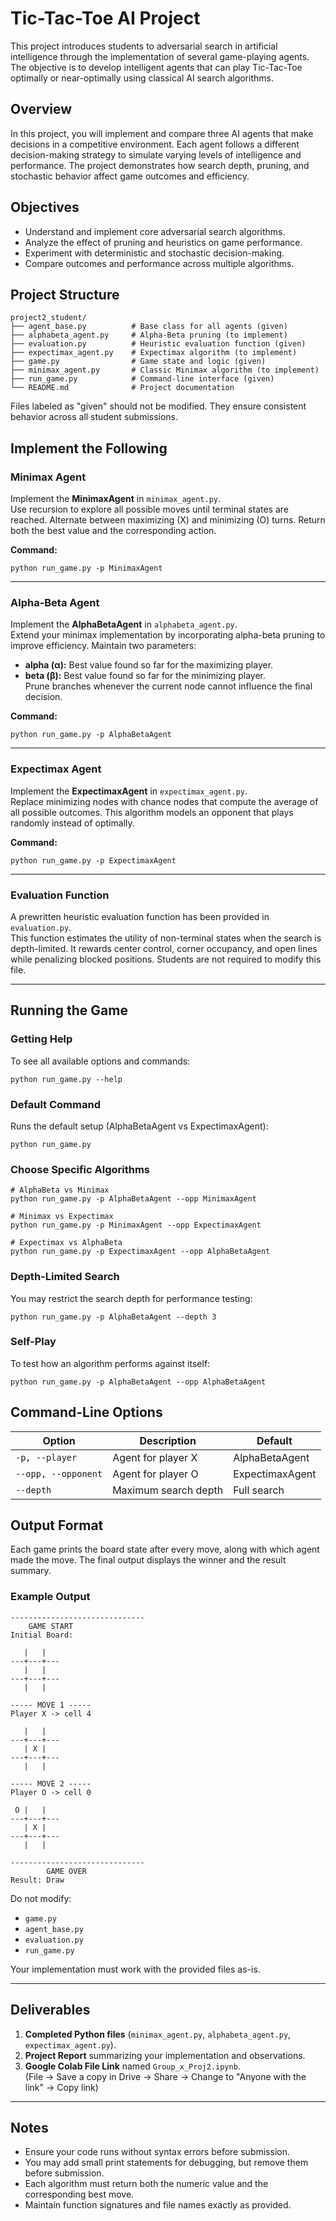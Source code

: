 # Tic-Tac-Toe AI Project

This project introduces students to adversarial search in artificial intelligence through the implementation of several game-playing agents. The objective is to develop intelligent agents that can play Tic-Tac-Toe optimally or near-optimally using classical AI search algorithms.

## Overview

In this project, you will implement and compare three AI agents that make decisions in a competitive environment. Each agent follows a different decision-making strategy to simulate varying levels of intelligence and performance. The project demonstrates how search depth, pruning, and stochastic behavior affect game outcomes and efficiency.

## Objectives

- Understand and implement core adversarial search algorithms.  
- Analyze the effect of pruning and heuristics on game performance.  
- Experiment with deterministic and stochastic decision-making.  
- Compare outcomes and performance across multiple algorithms.

## Project Structure

```
project2_student/
├── agent_base.py          # Base class for all agents (given)
├── alphabeta_agent.py     # Alpha-Beta pruning (to implement)
├── evaluation.py          # Heuristic evaluation function (given)
├── expectimax_agent.py    # Expectimax algorithm (to implement)
├── game.py                # Game state and logic (given)
├── minimax_agent.py       # Classic Minimax algorithm (to implement)
├── run_game.py            # Command-line interface (given)
└── README.md              # Project documentation
```

Files labeled as "given" should not be modified. They ensure consistent behavior across all student submissions.

## Implement the Following

### Minimax Agent
Implement the **MinimaxAgent** in `minimax_agent.py`.  
Use recursion to explore all possible moves until terminal states are reached. Alternate between maximizing (X) and minimizing (O) turns. Return both the best value and the corresponding action.

**Command:**
```
python run_game.py -p MinimaxAgent
```

---

### Alpha-Beta Agent
Implement the **AlphaBetaAgent** in `alphabeta_agent.py`.  
Extend your minimax implementation by incorporating alpha-beta pruning to improve efficiency. Maintain two parameters:  
- **alpha (α):** Best value found so far for the maximizing player.  
- **beta (β):** Best value found so far for the minimizing player.  
Prune branches whenever the current node cannot influence the final decision.

**Command:**
```
python run_game.py -p AlphaBetaAgent
```

---

### Expectimax Agent
Implement the **ExpectimaxAgent** in `expectimax_agent.py`.  
Replace minimizing nodes with chance nodes that compute the average of all possible outcomes. This algorithm models an opponent that plays randomly instead of optimally.

**Command:**
```
python run_game.py -p ExpectimaxAgent
```

---

### Evaluation Function
A prewritten heuristic evaluation function has been provided in `evaluation.py`.  
This function estimates the utility of non-terminal states when the search is depth-limited. It rewards center control, corner occupancy, and open lines while penalizing blocked positions. Students are not required to modify this file.

---

## Running the Game

### Getting Help
To see all available options and commands:
```
python run_game.py --help
```

### Default Command
Runs the default setup (AlphaBetaAgent vs ExpectimaxAgent):
```
python run_game.py
```

### Choose Specific Algorithms
```
# AlphaBeta vs Minimax
python run_game.py -p AlphaBetaAgent --opp MinimaxAgent

# Minimax vs Expectimax
python run_game.py -p MinimaxAgent --opp ExpectimaxAgent

# Expectimax vs AlphaBeta
python run_game.py -p ExpectimaxAgent --opp AlphaBetaAgent
```

### Depth-Limited Search
You may restrict the search depth for performance testing:
```
python run_game.py -p AlphaBetaAgent --depth 3
```

### Self-Play
To test how an algorithm performs against itself:
```
python run_game.py -p AlphaBetaAgent --opp AlphaBetaAgent
```

## Command-Line Options

| Option | Description | Default |
|--------|--------------|----------|
| `-p, --player` | Agent for player X | AlphaBetaAgent |
| `--opp, --opponent` | Agent for player O | ExpectimaxAgent |
| `--depth` | Maximum search depth | Full search |

## Output Format

Each game prints the board state after every move, along with which agent made the move. The final output displays the winner and the result summary.

### Example Output

```
------------------------------
    GAME START
Initial Board:

   |   |   
---+---+---
   |   |   
---+---+---
   |   |   

----- MOVE 1 -----
Player X -> cell 4

   |   |   
---+---+---
   | X |   
---+---+---
   |   |   

----- MOVE 2 -----
Player O -> cell 0

 O |   |   
---+---+---
   | X |   
---+---+---
   |   |   

------------------------------
        GAME OVER
Result: Draw
```

Do not modify:
- `game.py`  
- `agent_base.py`  
- `evaluation.py`  
- `run_game.py`  

Your implementation must work with the provided files as-is.

---

## Deliverables

1. **Completed Python files** (`minimax_agent.py`, `alphabeta_agent.py`, `expectimax_agent.py`).  
2. **Project Report** summarizing your implementation and observations.  
3. **Google Colab File Link** named `Group_x_Proj2.ipynb`.  
   (File → Save a copy in Drive → Share → Change to "Anyone with the link" → Copy link)

---

## Notes

- Ensure your code runs without syntax errors before submission.  
- You may add small print statements for debugging, but remove them before submission.  
- Each algorithm must return both the numeric value and the corresponding best move.  
- Maintain function signatures and file names exactly as provided.
